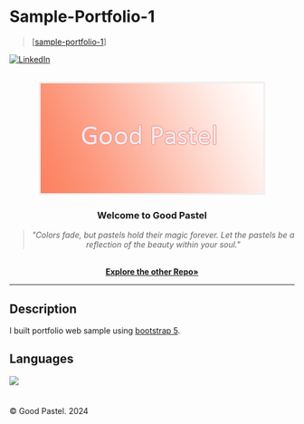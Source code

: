 # Sample-Portfolio-1

> [[sample-portfolio-1](https://good-pastel.github.io/sample-portfolio-1)]

[![LinkedIn][linkedin-shield]][linkedin-url]

<br />
<div align="center">
  <a href="https://github.com/good-pastel/good-pastel.github.io">
    <img src="img/header.png" alt="Header" width="400" height="200">
  </a>

  <h3 align="center">Welcome to Good Pastel</h3>

  <p align="center">
   <blockquote><i>"Colors fade, but pastels hold their magic forever. Let the pastels be a reflection of the beauty within your soul."</i></blockquote>
   <br />
    <a href="https://github.com/good-pastel?tab=repositories"><strong>Explore the other Repo»</strong></a>
  </p>
</div>

---

## Description

I built portfolio web sample using [bootstrap 5](https://getbootstrap.com/docs/5.2/getting-started/introduction/).

## Languages

<img src="https://i.ibb.co/8rFywQ9/1.png">
<br>
<br>
<br>
&copy Good Pastel. 2024

<!-- MARKDOWN LINKS & IMAGES -->

[linkedin-shield]: https://svgur.com/i/12Gy.svg
[linkedin-url]: https://linkedin.com/in/deviyool
